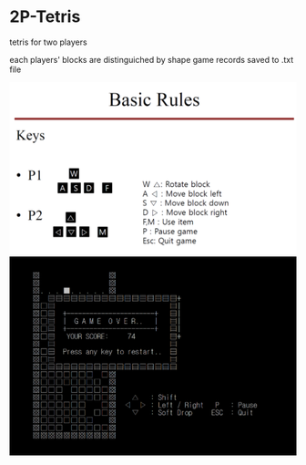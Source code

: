 # 2P-Tetris
tetris for two players

each players' blocks are distinguiched by shape
game records saved to .txt file

![rules](./markdown%20images/rules.PNG)
![game over](./markdown%20images/game%20over.png)

